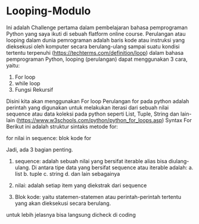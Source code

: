 # Looping-Modulo
Ini adalah Challenge pertama dalam pembelajaran bahasa pemprograman Python yang saya ikuti di sebuah flatform online course.
Perulangan atau looping dalam dunia pemrograman adalah baris kode atau instruksi yang dieksekusi oleh komputer secara berulang-ulang sampai suatu kondisi tertentu terpenuhi
(https://techterms.com/definition/loop)
dalam bahasa pemprograman Python, looping (perulangan) dapat menggunakan 3 cara, yaitu:
1. For loop
2. while loop
3. Fungsi Rekursif

Disini kita akan menggunakan For loop
Perulangan for pada python adalah perintah yang digunakan untuk melakukan iterasi dari sebuah nilai sequence atau data koleksi pada python seperti List, Tuple, String dan lain-lain
(https://www.w3schools.com/python/python_for_loops.asp)
Syntax For
Berikut ini adalah struktur sintaks metode for:

for nilai in sequence:
  blok kode for
  
Jadi, ada 3 bagian penting.

1. sequence: adalah sebuah nilai yang bersifat iterable alias bisa diulang-ulang.
    Di antara tipe data yang bersifat sequence atau iterable adalah:
      a. list
      b. tuple
      c. string
      d. dan lain sebagainya
2. nilai: adalah setiap item yang diekstrak dari sequence

3. Blok kode: yaitu statemen-statemen atau perintah-perintah tertentu yang akan dieksekusi secara berulang.

untuk lebih jelasnya bisa langsung dicheck di coding 
